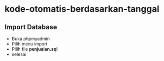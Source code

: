 # kode-otomatis-berdasarkan-tanggal

## Import Database
- Buka phpmyadmin
- Pilih menu import
- Pilih file <b>penjualan.sql</b>
- selesai
